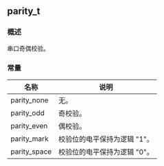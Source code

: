 ## parity\_t
### 概述
串口奇偶校验。
### 常量
<p id="parity_t_consts">

| 名称 | 说明 | 
| -------- | ------- | 
| parity\_none | 无。 |
| parity\_odd | 奇校验。 |
| parity\_even | 偶校验。 |
| parity\_mark | 校验位的电平保持为逻辑 "1"。 |
| parity\_space | 校验位的电平保持为逻辑 "0"。 |
